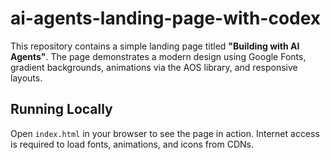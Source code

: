 # ai-agents-landing-page-with-codex

This repository contains a simple landing page titled **"Building with AI Agents"**. The page demonstrates a modern design using Google Fonts, gradient backgrounds, animations via the AOS library, and responsive layouts.

## Running Locally

Open `index.html` in your browser to see the page in action. Internet access is required to load fonts, animations, and icons from CDNs.

